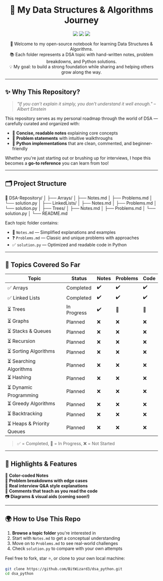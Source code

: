<h1 align="center">🚀 My Data Structures & Algorithms Journey</h1>

<p align="center">
  <img src="https://img.shields.io/github/languages/top/BitWizard3/dsa_python?style=flat-square" />
  <img src="https://img.shields.io/badge/DSA-In%20Progress-00bfff?style=flat-square&logo=python&logoColor=white" />
  <img src="https://img.shields.io/github/last-commit/BitWizard3/dsa_python?style=flat-square" />
</p>

<p align="center">
  🌱 Welcome to my open-source notebook for learning Data Structures & Algorithms. <br/>
  📚 Each folder represents a DSA topic with hand-written notes, problem breakdowns, and Python solutions. <br/>
  💡 My goal: to build a strong foundation while sharing and helping others grow along the way.
</p>

---

## ✨ Why This Repository?

> _"If you can't explain it simply, you don't understand it well enough." – Albert Einstein_

This repository serves as my personal roadmap through the world of DSA — carefully curated and organized with:
- 🧠 **Concise, readable notes** explaining core concepts
- 🧩 **Problem statements** with intuitive walkthroughs
- 🐍 **Python implementations** that are clean, commented, and beginner-friendly

Whether you're just starting out or brushing up for interviews, I hope this becomes a **go-to reference** you can learn from too!

---

## 🗂️ Project Structure

📁 DSA-Repository/ │ ├── Arrays/ │ ├── Notes.md │ ├── Problems.md │ └── solution.py │ ├── LinkedLists/ │ ├── Notes.md │ ├── Problems.md │ └── solution.py │ ├── Trees/ │ ├── Notes.md │ ├── Problems.md │ └── solution.py │ └── README.md


Each topic folder contains:
- 📝 `Notes.md` — Simplified explanations and examples
- ❓ `Problems.md` — Classic and unique problems with approaches
- ✅ `solution.py` — Optimized and readable code in Python

---

## 📌 Topics Covered So Far

| Topic                  | Status       | Notes | Problems | Code |
|------------------------|--------------|-------|----------|------|
| ✅ Arrays              | Completed    | ✔️    | ✔️       | ✔️   |
| ✅ Linked Lists        | Completed    | ✔️    | ✔️       | ✔️   |
| ⏳ Trees               | In Progress  | ✔️    | 🚧       | 🚧   |
| ⏳ Graphs              | Planned      | ❌    | ❌       | ❌   |
| ⏳ Stacks & Queues     | Planned      | ❌    | ❌       | ❌   |
| ⏳ Recursion           | Planned      | ❌    | ❌       | ❌   |
| ⏳ Sorting Algorithms  | Planned      | ❌    | ❌       | ❌   |
| ⏳ Searching Algorithms| Planned      | ❌    | ❌       | ❌   |
| ⏳ Hashing             | Planned      | ❌    | ❌       | ❌   |
| ⏳ Dynamic Programming | Planned      | ❌    | ❌       | ❌   |
| ⏳ Greedy Algorithms   | Planned      | ❌    | ❌       | ❌   |
| ⏳ Backtracking        | Planned      | ❌    | ❌       | ❌   |
| ⏳ Heaps & Priority Queues | Planned | ❌    | ❌       | ❌   |

> ✅ = Completed, 🚧 = In Progress, ❌ = Not Started

---

## 🧠 Highlights & Features

🌈 **Color-coded Notes**  
📌 **Problem breakdowns with edge cases**  
📎 **Real interview Q&A style explanations**  
💬 **Comments that teach as you read the code**  
📷 **Diagrams & visual aids (coming soon!)**

---

## 🌍 How to Use This Repo

1. **Browse a topic folder** you're interested in
2. Start with `Notes.md` to get a conceptual understanding
3. Move on to `Problems.md` to see real-world challenges
4. Check `solution.py` to compare with your own attempts

Feel free to fork, star ⭐, or clone to your own local machine:

```bash
git clone https://github.com/BitWizard3/dsa_python.git
cd dsa_python
